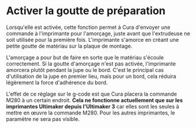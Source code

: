 Activer la goutte de préparation
===

Lorsqu'elle est activée, cette fonction permet à Cura d'envoyer une commande à l'imprimante pour l'amorçage, juste avant que l'extrudeuse ne soit utilisée pour la première fois. L'imprimante s'amorce en créant une petite goutte de matériau sur la plaque de montage.

L'amorçage a pour but de faire en sorte que le matériau s'écoule correctement. Si la goutte d'amorçage n'est pas activée, l'imprimante amorcera plutôt pendant la jupe ou le bord. C'est le principal cas d'utilisation de la jupe en premier lieu, mais pour un bord, cela réduira légèrement la force d'adhérence du bord.

L'effet de ce réglage sur le g-code est que Cura placera la commande M280 à un certain endroit. **Cela ne fonctionne actuellement que sur les imprimantes Ultimaker depuis l'Ultimaker 3** car elles sont les seules à mettre en œuvre la commande M280. Pour les autres imprimantes, le paramètre ne sera pas visible.

